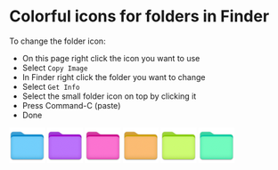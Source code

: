 # Colorful icons for folders in Finder

To change the folder icon: 
- On this page right click the icon you want to use
- Select `Copy Image`
- In Finder right click the folder you want to change
- Select `Get Info`
- Select the small folder icon on top by clicking it
- Press Command-C (paste)
- Done

<img src="icons/0.png" width="64"> <img src="icons/1.png" width="64"> <img src="icons/2.png" width="64"> <img src="icons/3.png" width="64"> <img src="icons/4.png" width="64"> <img src="icons/5.png" width="64">